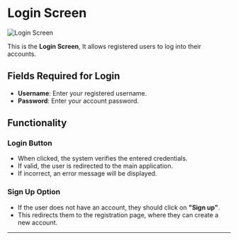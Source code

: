 # Login Screen 

![Login Screen](https://github.com/gilizad/EX4/blob/580eb325a44da9ef014dde359f46c0f6b526847c/images%20for%20wiki/login%20andro.png)

This is the **Login Screen**, It allows registered users to log into their accounts.

## Fields Required for Login
- **Username**: Enter your registered username.
- **Password**: Enter your account password.

## Functionality

### **Login Button**
- When clicked, the system verifies the entered credentials.
- If valid, the user is redirected to the main application.
- If incorrect, an error message will be displayed.

### **Sign Up Option**
- If the user does not have an account, they should click on **"Sign up"**.
- This redirects them to the registration page, where they can create a new account.

---

